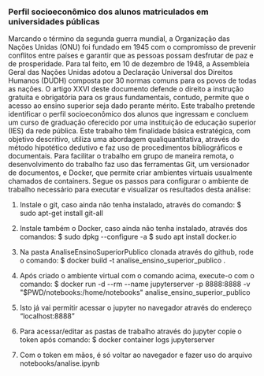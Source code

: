 ### Perfil socioeconômico dos alunos matriculados em universidades públicas

Marcando o término da segunda guerra mundial, a Organização das Nações Unidas
(ONU) foi fundado em 1945 com o compromisso de prevenir conflitos entre paı́ses e
garantir que as pessoas possam desfrutar de paz e de prosperidade. Para tal feito, em
10 de dezembro de 1948, a Assembleia Geral das Nações Unidas adotou a Declaração
Universal dos Direitos Humanos (DUDH) composta por 30 normas comuns para os povos
de todas as nações. O artigo XXVI deste documento defende o direito a instrução gratuita
e obrigatória para os graus fundamentais, contudo, permite que o acesso ao ensino superior
seja dado perante mérito. Este trabalho pretende identificar o perfil socioeconômico dos
alunos que ingressam e concluem um curso de graduação oferecido por uma instituição
de educação superior (IES) da rede pública.
Este trabalho têm finalidade básica estratégica, com objetivo descritivo, utiliza uma abordagem qualiquantitativa, através do método hipotético dedutivo e faz uso de procedimentos bibliográficos e documentais.
Para facilitar o trabalho em grupo de maneira remota, o desenvolvimento do trabalho faz uso das ferramentas Git, um versionador de documentos, e Docker, que permite criar ambientes virtuais usualmente chamados de containers. Segue os passos para configurar o ambiente de trabalho necessário para executar e visualizar os resultados desta análise:

1. Instale o git, caso ainda não tenha instalado, através do comando:
$ sudo apt-get install git-all

2. Instale também o Docker, caso ainda não tenha instalado, através dos comandos:
$ sudo dpkg --configure -a
$ sudo apt install docker.io

3. Na pasta AnaliseEnsinoSuperiorPublico clonada através do github, rode o comando:
$ docker build -t analise_ensino_superior_publico .

4. Após criado o ambiente virtual com o comando acima, execute-o com o comando:
$ docker run -d --rm --name jupyterserver -p 8888:8888 -v "$PWD/notebooks:/home/notebooks" analise_ensino_superior_publico

5. Isto já vai permitir acessar o jupyter no navegador através do endereço “localhost:8888”

6. Para acessar/editar as pastas de trabalho através do jupyter copie o token após comando:
$ docker container logs jupyterserver

7. Com o token em mãos, é só voltar ao navegador e fazer uso do arquivo notebooks/analise.ipynb

